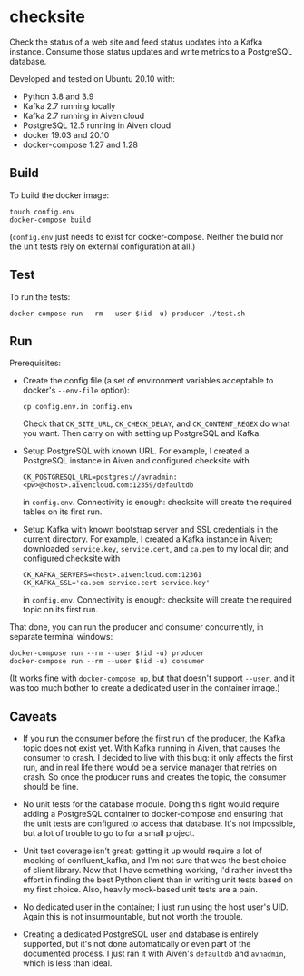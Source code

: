 checksite
=========

Check the status of a web site and feed status updates into a Kafka instance. Consume those status updates and write metrics to a PostgreSQL database.

Developed and tested on Ubuntu 20.10 with:

  * Python 3.8 and 3.9
  * Kafka 2.7 running locally
  * Kafka 2.7 running in Aiven cloud
  * PostgreSQL 12.5 running in Aiven cloud
  * docker 19.03 and 20.10
  * docker-compose 1.27 and 1.28


Build
-----

To build the docker image:

    touch config.env
    docker-compose build

(`config.env` just needs to exist for docker-compose. Neither the build nor the unit tests rely on external configuration at all.)


Test
----

To run the tests:

    docker-compose run --rm --user $(id -u) producer ./test.sh


Run
---

Prerequisites:

* Create the config file (a set of environment variables acceptable to docker's `--env-file` option):

      cp config.env.in config.env

  Check that `CK_SITE_URL`, `CK_CHECK_DELAY`, and `CK_CONTENT_REGEX` do what you want. Then carry on with setting up PostgreSQL and Kafka.

* Setup PostgreSQL with known URL. For example, I created a PostgreSQL instance in Aiven and configured checksite with

      CK_POSTGRESQL_URL=postgres://avnadmin:<pw>@<host>.aivencloud.com:12359/defaultdb

  in `config.env`. Connectivity is enough: checksite will create the required tables on its first run.

* Setup Kafka with known bootstrap server and SSL credentials in the current directory. For example, I created a Kafka instance in Aiven; downloaded `service.key`, `service.cert`, and `ca.pem` to my local dir; and configured checksite with

      CK_KAFKA_SERVERS=<host>.aivencloud.com:12361
      CK_KAFKA_SSL='ca.pem service.cert service.key'

  in `config.env`. Connectivity is enough: checksite will create the required topic on its first run.

That done, you can run the producer and consumer concurrently, in separate terminal windows:

    docker-compose run --rm --user $(id -u) producer
    docker-compose run --rm --user $(id -u) consumer

(It works fine with `docker-compose up`, but that doesn't support `--user`, and it was too much bother to create a dedicated user in the container image.)

Caveats
-------

* If you run the consumer before the first run of the producer, the Kafka topic does not exist yet. With Kafka running in Aiven, that causes the consumer to crash. I decided to live with this bug: it only affects the first run, and in real life there would be a service manager that retries on crash. So once the producer runs and creates the topic, the consumer should be fine.

* No unit tests for the database module. Doing this right would require adding a PostgreSQL container to docker-compose and ensuring that the unit tests are configured to access that database. It's not impossible, but a lot of trouble to go to for a small project.

* Unit test coverage isn't great: getting it up would require a lot of mocking of confluent_kafka, and I'm not sure that was the best choice of client library. Now that I have something working, I'd rather invest the effort in finding the best Python client than in writing unit tests based on my first choice. Also, heavily mock-based unit tests are a pain.

* No dedicated user in the container; I just run using the host user's UID. Again this is not insurmountable, but not worth the trouble.

* Creating a dedicated PostgreSQL user and database is entirely supported, but it's not done automatically or even part of the documented process. I just ran it with Aiven's `defaultdb` and `avnadmin`, which is less than ideal.
